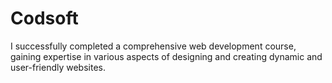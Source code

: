 # Codsoft
I successfully completed a comprehensive web development course, gaining expertise in various aspects of designing and creating dynamic and user-friendly websites.
